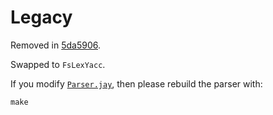 # Legacy

Removed in [5da5906](https://github.com/praeclarum/Gone/commit/5da59061ea755b02c06fcb0a752ee13eb26eaea7).

Swapped to `FsLexYacc`.

If you modify [`Parser.jay`](Parser/Parser.jay), then please rebuild the parser with:

```cmd
make
```